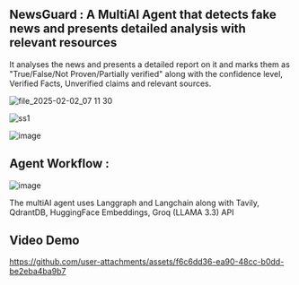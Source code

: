 ## NewsGuard : A MultiAI Agent that detects fake news and presents detailed analysis with relevant resources
It analyses the news and presents a detailed report on it and marks them as "True/False/Not Proven/Partially verified" along with the confidence level, Verified Facts, Unverified claims and relevant sources.

![file_2025-02-02_07 11 30](https://github.com/user-attachments/assets/d4cbb574-2501-4589-9d8d-460efa16f241)

![ss1](https://github.com/user-attachments/assets/c53ce2e6-e2b7-4a2d-9c64-fe4e742a59f7)

![image](https://github.com/user-attachments/assets/e7fc7a34-4860-41bd-909a-83101dd47ea7)

## Agent Workflow :

![image](https://github.com/user-attachments/assets/42fde97c-6519-48a1-8737-a4e785e0823e)



The multiAI agent uses Langgraph and Langchain along with Tavily, QdrantDB, HuggingFace Embeddings, Groq (LLAMA 3.3) API

## Video Demo

https://github.com/user-attachments/assets/f6c6dd36-ea90-48cc-b0dd-be2eba4ba9b7



